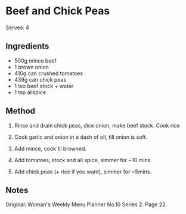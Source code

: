 # Beef and Chick Peas

Serves: 4

## Ingredients

* 500g mince beef
* 1 brown onion
* 410g can crushed tomatoes
* 439g can chick peas
* 1 tso beef stock + water
* 1 tsp allspice


## Method

1. Rinse and drain chick peas, dice onion, make beef stock. Cook rice

2. Cook garlic and onion in a dash of oil, till onion is soft.

3. Add mince, cook til browned.

4. Add tomatoes, stock and all spice, simmer for ~10 mins.

5. Add chick peas (+ rice if you want), simmer for ~5mins.

## Notes

Original: Woman's Weekly Menu Planner No.10 Series 2. Page 22.